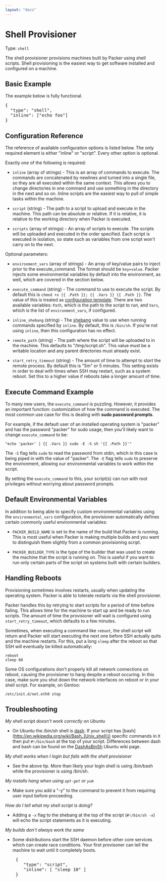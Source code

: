 ```yaml
---
layout: "docs"
---
```


# Shell Provisioner

Type: `shell`

The shell provisioner provisions machines built by Packer using shell scripts.
Shell provisioning is the easiest way to get software installed and configured
on a machine.

## Basic Example

The example below is fully functional.

<pre class="prettyprint">
{
  "type": "shell",
  "inline": ["echo foo"]
}
</pre>

## Configuration Reference

The reference of available configuration options is listed below. The only
required element is either "inline" or "script". Every other option is optional.

Exactly _one_ of the following is required:

* `inline` (array of strings) - This is an array of commands to execute.
  The commands are concatenated by newlines and turned into a single file,
  so they are all executed within the same context. This allows you to
  change directories in one command and use something in the directory in
  the next and so on. Inline scripts are the easiest way to pull of simple
  tasks within the machine.

* `script` (string) - The path to a script to upload and execute in the machine.
  This path can be absolute or relative. If it is relative, it is relative
  to the working directory when Packer is executed.

* `scripts` (array of strings) - An array of scripts to execute. The scripts
  will be uploaded and executed in the order specified. Each script is executed
  in isolation, so state such as variables from one script won't carry on to
  the next.

Optional parameters:

* `environment_vars` (array of strings) - An array of key/value pairs
  to inject prior to the execute_command. The format should be
  `key=value`. Packer injects some environmental variables by default
  into the environment, as well, which are covered in the section below.

* `execute_command` (string) - The command to use to execute the script.
  By default this is `chmod +x {{ .Path }}; {{ .Vars }} {{ .Path }}`. The value of this is
  treated as [configuration template](/docs/templates/configuration-templates.html). There are two available variables: `Path`, which is
  the path to the script to run, and `Vars`, which is the list of
  `environment_vars`, if configured.

* `inline_shebang` (string) - The
  [shebang](http://en.wikipedia.org/wiki/Shebang_(Unix)) value to use when
  running commands specified by `inline`. By default, this is `/bin/sh`.
  If you're not using `inline`, then this configuration has no effect.

* `remote_path` (string) - The path where the script will be uploaded to
  in the machine. This defaults to "/tmp/script.sh". This value must be
  a writable location and any parent directories must already exist.

* `start_retry_timeout` (string) - The amount of time to attempt to
  _start_ the remote process. By default this is "5m" or 5 minutes. This
  setting exists in order to deal with times when SSH may restart, such as
  a system reboot. Set this to a higher value if reboots take a longer
  amount of time.

## Execute Command Example

To many new users, the `execute_command` is puzzling. However, it provides
an important function: customization of how the command is executed. The
most common use case for this is dealing with **sudo password prompts**.

For example, if the default user of an installed operating system is "packer"
and has the password "packer" for sudo usage, then you'll likely want to
change `execute_command` to be:

```
"echo 'packer' | {{ .Vars }} sudo -E -S sh '{{ .Path }}'"
```

The `-S` flag tells `sudo` to read the password from stdin, which in this
case is being piped in with the value of "packer". The `-E` flag tells `sudo`
to preserve the environment, allowing our environmental variables to work
within the script.

By setting the `execute_command` to this, your script(s) can run with
root privileges without worrying about password prompts.

## Default Environmental Variables

In addition to being able to specify custom environmental variables using
the `environmental_vars` configuration, the provisioner automatically
defines certain commonly useful environmental variables:

* `PACKER_BUILD_NAME` is set to the name of the build that Packer is running.
  This is most useful when Packer is making multiple builds and you want to
  distinguish them slightly from a common provisioning script.

* `PACKER_BUILDER_TYPE` is the type of the builder that was used to create
  the machine that the script is running on. This is useful if you want to
  run only certain parts of the script on systems built with certain builders.

## Handling Reboots

Provisioning sometimes involves restarts, usually when updating the operating
system. Packer is able to tolerate restarts via the shell provisioner.

Packer handles this by retrying to start scripts for a period of time
before failing. This allows time for the machine to start up and be ready
to run scripts. The amount of time the provisioner will wait is configured
using `start_retry_timeout`, which defaults to a few minutes.

Sometimes, when executing a command like `reboot`, the shell script will
return and Packer will start executing the next one before SSH actually
quits and the machine restarts. For this, put a long `sleep` after the
reboot so that SSH will eventually be killed automatically:

```
reboot
sleep 60
```

Some OS configurations don't properly kill all network connections on
reboot, causing the provisioner to hang despite a reboot occuring.
In this case, make sure you shut down the network interfaces
on reboot or in your shell script. For example, on Gentoo:

```
/etc/init.d/net.eth0 stop
```

## Troubleshooting

*My shell script doesn't work correctly on Ubuntu*

* On Ubuntu the /bin/sh shell is
[dash](http://en.wikipedia.org/wiki/Debian_Almquist_shell). If your script has
[bash](http://en.wikipedia.org/wiki/Bash_(Unix_shell\)) specific commands in it
then put `#!/bin/bash` at the top of your script. Differences
between dash and bash can be found on the [DashAsBinSh](https://wiki.ubuntu.com/DashAsBinSh) Ubuntu wiki page.

*My shell works when I login but fails with the shell provisioner*

* See the above tip. More than likely your login shell is using /bin/bash
while the provisioner is using /bin/sh.

*My installs hang when using `apt-get` or `yum`*

* Make sure you add a "-y" to the command to prevent it from requiring
user input before proceeding.

*How do I tell what my shell script is doing?*

* Adding a `-x` flag to the shebang at the top of the script (`#!/bin/sh -x`)
will echo the script statements as it is executing.

*My builds don't always work the same*

* Some distributions start the SSH daemon before other core services which
can create race conditions. Your first provisoner can tell the machine to
wait until it completely boots.

<pre class="prettyprint">
    {
       "type": "script",
       "inline": [ "sleep 10" ]
    }
</pre>
